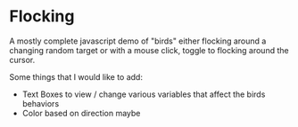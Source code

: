 Flocking
========
A mostly complete javascript demo of "birds" either flocking around a changing random target or with a mouse click, toggle to flocking around the cursor.

Some things that I would like to add:
- Text Boxes to view / change various variables that affect the birds behaviors
- Color based on direction maybe